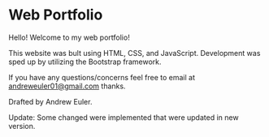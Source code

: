 # Web Portfolio

Hello! Welcome to my web portfolio!

This website was bult using HTML, CSS, and JavaScript. Development was sped up by utilizing the Bootstrap framework.

If you have any questions/concerns feel free to email at andreweuler01@gmail.com thanks.

Drafted by Andrew Euler.

Update: Some changed were implemented that were updated in new version. 

